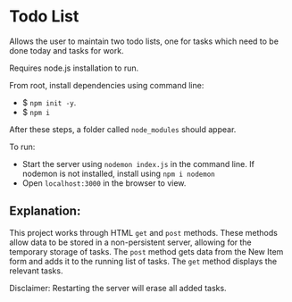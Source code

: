 # Todo List

Allows the user to maintain two todo lists, one for tasks which need to be done today and tasks for work. 

Requires node.js installation to run. 

From root, install dependencies using command line:
- $ `npm init -y`.
- $ `npm i`

After these steps, a folder called `node_modules` should appear. 

To run: 
- Start the server using `nodemon index.js` in the command line. If nodemon is not installed, install using `npm i nodemon`
- Open `localhost:3000` in the browser to view. 

## Explanation:
This project works through HTML `get` and `post` methods. These methods allow data to be stored in a non-persistent server, allowing for the temporary storage of tasks. The `post` method gets data from the New Item form and adds it to the running list of tasks. The `get` method displays the relevant tasks. 

Disclaimer: Restarting the server will erase all added tasks. 